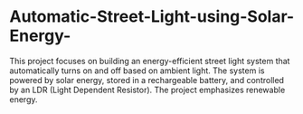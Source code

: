 # Automatic-Street-Light-using-Solar-Energy-
This project focuses on building an energy-efficient street light system that automatically turns on and off based on ambient light. The system is powered by solar energy, stored in a rechargeable battery, and controlled by an LDR (Light Dependent Resistor). The project emphasizes renewable energy.
